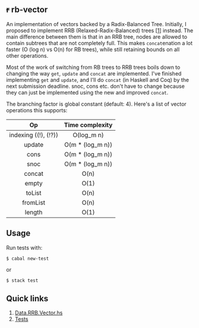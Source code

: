 ## ~~r~~ rb-vector

An implementation of vectors backed by a Radix-Balanced Tree.
Initially, I proposed to implement RRB (Relaxed-Radix-Balanced) trees [[1]] instead.
The main difference between them is that
in an RRB tree, nodes are allowed to contain subtrees that are not
completely full. This makes `concat`enation a lot faster (O (log n) vs O(n) for RB trees),
while still retaining bounds on all other operations.


Most of the work of switching from RB trees to RRB trees boils down to changing
the way `get`, `update` and `concat` are implemented. I've finished implementing
`get` and `update`, and I'll do `concat` (in Haskell and Coq) by the next
submission deadline. snoc, cons etc. don't have to change because they can
just be implemented using the new and improved `concat`.


The branching factor is global constant (default: 4). Here's a list of vector
operations this supports:


| Op                   | Time complexity   |
|    :---:             |     :---:         |
| indexing ((!), (!?)) | O(log_m n)        |
| update               | O(m * (log_m n))  |
| cons                 | O(m * (log_m n))  |
| snoc                 | O(m * (log_m n))  |
| concat               | O(n)              |
| empty                | O(1)              |
| toList               | O(n)              |
| fromList             | O(n)              |
| length               | O(1)              |


[1]: https://infoscience.epfl.ch/record/213452/files/rrbvector.pdf


## Usage

Run tests with:

    $ cabal new-test

or

    $ stack test


## Quick links

1. [Data.RRB.Vector.hs](https://github.com/ckoparkar/rrb-vector/blob/master/src/Data/RRB/Vector.hs)
2. [Tests](https://github.com/ckoparkar/rrb-vector/blob/master/tests/Main.hs)
